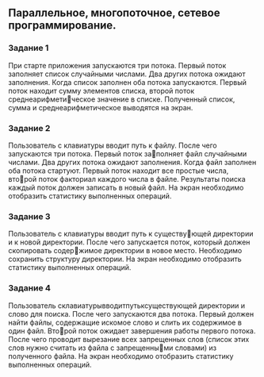 ## Параллельное, многопоточное, сетевое программирование.

### Задание 1
При старте приложения запускаются три потока. 
Первый поток заполняет список случайными числами. 
Два других потока ожидают заполнения. Когда список 
заполнен оба потока запускаются. Первый поток находит 
сумму элементов списка, второй поток среднеарифметическое значение в списке. Полученный список, сумма и 
среднеарифметическое выводятся на экран. 
### Задание 2
Пользователь с клавиатуры вводит путь к файлу. 
После чего запускаются три потока. Первый поток заполняет файл случайными числами. Два других потока 
ожидают заполнения. Когда файл заполнен оба потока 
стартуют. Первый поток находит все простые числа, второй поток факториал каждого числа в файле. Результаты 
поиска каждый поток должен записать в новый файл. На 
экран необходимо отобразить статистику выполненных 
операций.

### Задание 3
Пользователь с клавиатуры вводит путь к существующей директории и к новой директории. После чего 
запускается поток, который должен скопировать содержимое директории в новое место. Необходимо сохранить 
структуру директории. На экран необходимо отобразить 
статистику выполненных операций.
### Задание 4
Пользователь склавиатурывводитпутьксуществующей 
директории и слово для поиска. После чего запускаются 
два потока. Первый должен найти файлы, содержащие 
искомое слово и слить их содержимое в один файл. Второй поток ожидает завершения работы первого потока. 
После чего проводит вырезание всех запрещенных слов 
(список этих слов нужно считать из файла с запрещенными словами) из полученного файла. На экран необходимо 
отобразить статистику выполненных операций.
